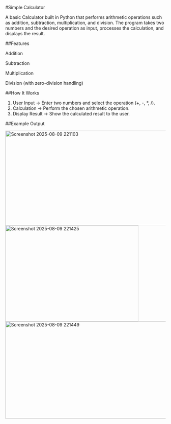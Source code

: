 #Simple Calculator

A basic Calculator built in Python that performs arithmetic operations such as addition, subtraction, multiplication, and division. The program takes two numbers and the desired operation as input, processes the calculation, and displays the result.


##Features

Addition

Subtraction

Multiplication

Division (with zero-division handling)


##How It Works

1. User Input → Enter two numbers and select the operation (+, -, *, /).
2. Calculation → Perform the chosen arithmetic operation.
3. Display Result → Show the calculated result to the user.

##Example Output


<img width="545" height="296" alt="Screenshot 2025-08-09 221103" src="https://github.com/user-attachments/assets/4762f481-e4c8-487d-95cc-2b0eab0da8f4" />





<img width="418" height="301" alt="Screenshot 2025-08-09 221425" src="https://github.com/user-attachments/assets/141f89fc-3dfb-45c9-b78c-c50d296d4c47" />





<img width="569" height="305" alt="Screenshot 2025-08-09 221449" src="https://github.com/user-attachments/assets/2e2d9966-cea8-4faf-aee1-8067259e0c4d" />
